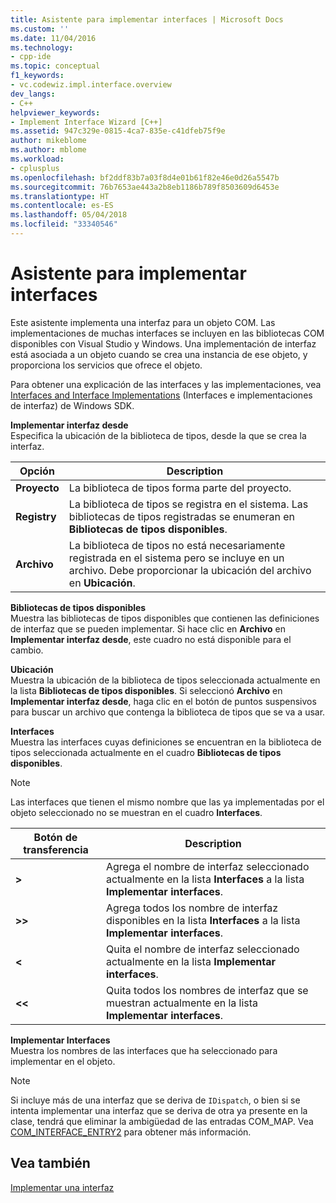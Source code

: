 ```yaml
---
title: Asistente para implementar interfaces | Microsoft Docs
ms.custom: ''
ms.date: 11/04/2016
ms.technology:
- cpp-ide
ms.topic: conceptual
f1_keywords:
- vc.codewiz.impl.interface.overview
dev_langs:
- C++
helpviewer_keywords:
- Implement Interface Wizard [C++]
ms.assetid: 947c329e-0815-4ca7-835e-c41dfeb75f9e
author: mikeblome
ms.author: mblome
ms.workload:
- cplusplus
ms.openlocfilehash: bf2ddf83b7a03f8d4e01b61f82e46e0d26a5547b
ms.sourcegitcommit: 76b7653ae443a2b8eb1186b789f8503609d6453e
ms.translationtype: HT
ms.contentlocale: es-ES
ms.lasthandoff: 05/04/2018
ms.locfileid: "33340546"
---
```

# <a name="implement-interface-wizard"></a>Asistente para implementar interfaces
Este asistente implementa una interfaz para un objeto COM. Las implementaciones de muchas interfaces se incluyen en las bibliotecas COM disponibles con Visual Studio y Windows. Una implementación de interfaz está asociada a un objeto cuando se crea una instancia de ese objeto, y proporciona los servicios que ofrece el objeto.  
  
 Para obtener una explicación de las interfaces y las implementaciones, vea [Interfaces and Interface Implementations](http://msdn.microsoft.com/library/windows/desktop/ms694356) (Interfaces e implementaciones de interfaz) de Windows SDK.  
  
 **Implementar interfaz desde**  
 Especifica la ubicación de la biblioteca de tipos, desde la que se crea la interfaz.  
  
|Opción|Description|  
|------------|-----------------|  
|**Proyecto**|La biblioteca de tipos forma parte del proyecto.|  
|**Registry**|La biblioteca de tipos se registra en el sistema. Las bibliotecas de tipos registradas se enumeran en **Bibliotecas de tipos disponibles**.|  
|**Archivo**|La biblioteca de tipos no está necesariamente registrada en el sistema pero se incluye en un archivo. Debe proporcionar la ubicación del archivo en **Ubicación**.|  
  
 **Bibliotecas de tipos disponibles**  
 Muestra las bibliotecas de tipos disponibles que contienen las definiciones de interfaz que se pueden implementar. Si hace clic en **Archivo** en **Implementar interfaz desde**, este cuadro no está disponible para el cambio.  
  
 **Ubicación**  
 Muestra la ubicación de la biblioteca de tipos seleccionada actualmente en la lista **Bibliotecas de tipos disponibles**. Si seleccionó **Archivo** en **Implementar interfaz desde**, haga clic en el botón de puntos suspensivos para buscar un archivo que contenga la biblioteca de tipos que se va a usar.  
  
 **Interfaces**  
 Muestra las interfaces cuyas definiciones se encuentran en la biblioteca de tipos seleccionada actualmente en el cuadro **Bibliotecas de tipos disponibles**.  
  
> [!NOTE]
>  Las interfaces que tienen el mismo nombre que las ya implementadas por el objeto seleccionado no se muestran en el cuadro **Interfaces**.  
  
|Botón de transferencia|Description|  
|---------------------|-----------------|  
|**>**|Agrega el nombre de interfaz seleccionado actualmente en la lista **Interfaces** a la lista **Implementar interfaces**.|  
|**>>**|Agrega todos los nombre de interfaz disponibles en la lista **Interfaces** a la lista **Implementar interfaces**.|  
|**<**|Quita el nombre de interfaz seleccionado actualmente en la lista **Implementar interfaces**.|  
|**<\<**|Quita todos los nombres de interfaz que se muestran actualmente en la lista **Implementar interfaces**.|  
  
 **Implementar Interfaces**  
 Muestra los nombres de las interfaces que ha seleccionado para implementar en el objeto.  
  
> [!NOTE]
>  Si incluye más de una interfaz que se deriva de `IDispatch`, o bien si se intenta implementar una interfaz que se deriva de otra ya presente en la clase, tendrá que eliminar la ambigüedad de las entradas COM_MAP. Vea [COM_INTERFACE_ENTRY2](../atl/reference/com-interface-entry-macros.md#com_interface_entry2) para obtener más información.  
  
## <a name="see-also"></a>Vea también  
 [Implementar una interfaz](../ide/implementing-an-interface-visual-cpp.md)